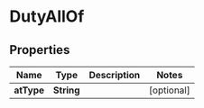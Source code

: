 

# DutyAllOf


## Properties

| Name | Type | Description | Notes |
|------------ | ------------- | ------------- | -------------|
|**atType** | **String** |  |  [optional] |



